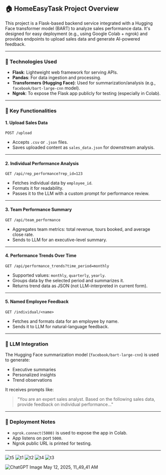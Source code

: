 

## 🏠 HomeEasyTask Project Overview

This project is a Flask-based backend service integrated with a Hugging Face transformer model (BART) to analyze sales performance data. It's designed for easy deployment (e.g., using Google Colab + ngrok) and provides endpoints to upload sales data and generate AI-powered feedback.

---

### 🔧 Technologies Used

* **Flask**: Lightweight web framework for serving APIs.
* **Pandas**: For data ingestion and processing.
* **Transformers (Hugging Face)**: Used for summarization/analysis (e.g., `facebook/bart-large-cnn` model).
* **Ngrok**: To expose the Flask app publicly for testing (especially in Colab).

---

### 📁 Key Functionalities

#### 1. **Upload Sales Data**

```http
POST /upload
```

* Accepts `.csv` or `.json` files.
* Saves uploaded content as `sales_data.json` for downstream analysis.

---

#### 2. **Individual Performance Analysis**

```http
GET /api/rep_performance?rep_id=123
```

* Fetches individual data by `employee_id`.
* Formats it for readability.
* Passes it to the LLM with a custom prompt for performance review.

---

#### 3. **Team Performance Summary**

```http
GET /api/team_performance
```

* Aggregates team metrics: total revenue, tours booked, and average close rate.
* Sends to LLM for an executive-level summary.

---

#### 4. **Performance Trends Over Time**

```http
GET /api/performance_trends?time_period=monthly
```

* Supported values: `monthly`, `quarterly`, `yearly`.
* Groups data by the selected period and summarizes it.
* Returns trend data as JSON (not LLM-interpreted in current form).

---

#### 5. **Named Employee Feedback**

```http
GET /individual/<name>
```

* Fetches and formats data for an employee by name.
* Sends it to LLM for natural-language feedback.

---

### 🧠 LLM Integration

The Hugging Face summarization model (`facebook/bart-large-cnn`) is used to generate:

* Executive summaries
* Personalized insights
* Trend observations

It receives prompts like:

> "You are an expert sales analyst. Based on the following sales data, provide feedback on individual performance..."

---

### 🚀 Deployment Notes

* `ngrok.connect(5000)` is used to expose the app in Colab.
* App listens on port `5000`.
* Ngrok public URL is printed for testing.

---


![t5](https://github.com/user-attachments/assets/a0f7329d-6718-4b79-9651-f4c63871967f)
![t1](https://github.com/user-attachments/assets/0ffc8f94-1b73-4497-9359-61986df1816a)
![t2](https://github.com/user-attachments/assets/8f234b22-aa0a-48db-907d-2638f87c8c4b)
![t4](https://github.com/user-attachments/assets/40a51ef3-fd26-448f-a9f6-b46e35c4d03c)
![t3](https://github.com/user-attachments/assets/083803bb-f17d-4567-82c5-3ceb5e93d022)

![ChatGPT Image May 12, 2025, 11_49_41 AM](https://github.com/user-attachments/assets/73cb2b6a-2960-470f-a5f5-04d0edc7dc96)


